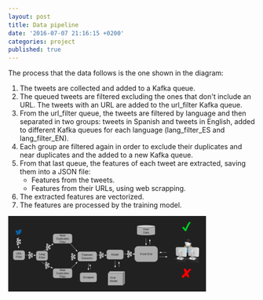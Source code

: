 ```yaml
---
layout: post
title: Data pipeline
date: '2016-07-07 21:16:15 +0200'
categories: project
published: true
---
```

The process that the data follows is the one shown in the diagram:

1. The tweets are collected and added to a Kafka queue.
2. The queued tweets are filtered excluding the ones that don't include an URL. The tweets with an URL are added to the url_filter Kafka queue.
3. From the url_filter queue, the tweets are filtered by language and then separated in two groups: tweets in Spanish and tweets in English, added to different Kafka queues for each language (lang_filter_ES and lang_filter_EN).
4. Each group are filtered again in order to exclude their duplicates and near duplicates and the added to a new Kafka queue.
5. From that last queue, the features of each tweet are extracted, saving them into a JSON file:
	* Features from the tweets.
	* Features from their URLs, using web scrapping.
6. The extracted features are vectorized.
7. The features are processed by the training model.

<img class="img-responsive pull-right" width="80%" src="/assets/images/process.png" alt="{{ post.title }}"/>

